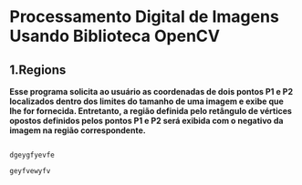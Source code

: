 # **Processamento Digital de Imagens Usando Biblioteca OpenCV** 



  
## **1.Regions**
**Esse programa solicita ao usuário as coordenadas de dois pontos P1 e P2 localizados dentro dos limites do tamanho de uma imagem e exibe que lhe for fornecida. Entretanto, a região definida pelo retângulo de vértices opostos definidos pelos pontos P1 e P2 será exibida com o negativo da imagem na região correspondente.**



```` sdhjvdejvdj

dgeygfyevfe

geyfvewyfv 

````
